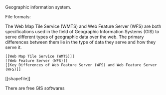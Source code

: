 Geographic information system.

File formats: 

The Web Map Tile Service (WMTS) and Web Feature Server (WFS) are both specifications used in the field of Geographic Information Systems (GIS) to serve different types of geographic data over the web. The primary differences between them lie in the type of data they serve and how they serve it.

	[[Web Map Tile Service (WMTS)]]
	[[Web Feature Server (WFS)]]
	[[Key Differences of Web Feature Server (WFS) and Web Feature Server (WFS)]]

[[shapefile]]

There are free GIS softwares


